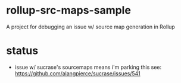# rollup-src-maps-sample

A project for debugging an issue w/ source map generation in Rollup

# status

- issue w/ sucrase's sourcemaps means i'm parking this see: https://github.com/alangpierce/sucrase/issues/541
